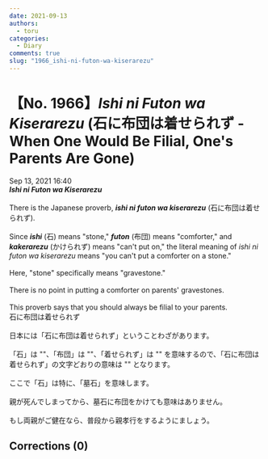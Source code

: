 ```yaml
---
date: 2021-09-13
authors:
  - toru
categories:
  - Diary
comments: true
slug: "1966_ishi-ni-futon-wa-kiserarezu"
---
```


# 【No. 1966】<strong><em>Ishi ni Futon wa Kiserarezu</em></strong> (石に布団は着せられず - When One Would Be Filial, One's Parents Are Gone)
<div class="date">Sep 13, 2021 16:40</div>
<div id="post"><div id="body_show_ori">
<strong><em>Ishi ni Futon wa Kiserarezu</em></strong><br/><br/>There is the Japanese proverb, <strong><em>ishi ni futon wa kiserarezu</em></strong> (石に布団は着せられず).<br/><br/>Since <strong><em>ishi</em></strong> (石) means "stone," <strong><em>futon</em></strong> (布団) means "comforter," and <strong><em>kakerarezu</em></strong> (かけられず) means "can't put on," the literal meaning of <em>ishi ni futon wa kiserarezu</em> means "you can't put a comforter on a stone."<br/><br/>Here, "stone" specifically means "gravestone."<br/><br/>There is no point in putting a comforter on parents' gravestones.<br/><br/>This proverb says that you should always be filial to your parents.
</div></div>

<!-- more -->

<div id="post_ja"><div id="body_show_mo">
石に布団は着せられず<br/><br/>日本には「石に布団は着せられず」ということわざがあります。<br/><br/>「石」は ""、「布団」は ""、「着せられず」は "" を意味するので、「石に布団は着せられず」の文字どおりの意味は "" となります。<br/><br/>ここで「石」は特に、「墓石」を意味します。<br/><br/>親が死んでしまってから、墓石に布団をかけても意味はありません。<br/><br/>もし両親がご健在なら、普段から親孝行をするようにましょう。
</div></div>

## Corrections (0)
